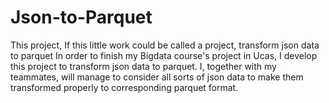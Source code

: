 # Json-to-Parquet
This project, If this little work could be called a project, transform json data to parquet
In order to finish my Bigdata course's project in Ucas, I develop this project to transform json data to parquet.
I, together with my teammates, will manage to consider all sorts of json data to make them transformed properly to corresponding
parquet format.
